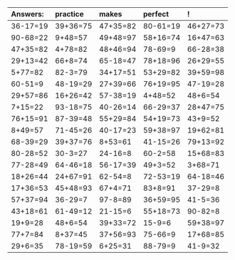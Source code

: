 | Answers: | practice | makes | perfect | ! |
| :--- | :--- | :--- | :--- | :--- |
| 36-17=19 | 39+36=75 | 47+35=82 | 80-61=19 | 46+27=73 | 
| 90-68=22 | 9+48=57 | 49+48=97 | 58+16=74 | 16+47=63 | 
| 47+35=82 | 4+78=82 | 48+46=94 | 78-69=9 | 66-28=38 | 
| 29+13=42 | 66+8=74 | 65-18=47 | 78+18=96 | 26+29=55 | 
| 5+77=82 | 82-3=79 | 34+17=51 | 53+29=82 | 39+59=98 | 
| 60-51=9 | 48-19=29 | 27+39=66 | 76+19=95 | 47-19=28 | 
| 29+57=86 | 16+26=42 | 57-38=19 | 4+48=52 | 48+6=54 | 
| 7+15=22 | 93-18=75 | 40-26=14 | 66-29=37 | 28+47=75 | 
| 76+15=91 | 87-39=48 | 55+29=84 | 54+19=73 | 43+9=52 | 
| 8+49=57 | 71-45=26 | 40-17=23 | 59+38=97 | 19+62=81 | 
| 68-39=29 | 39+37=76 | 8+53=61 | 41-15=26 | 79+13=92 | 
| 80-28=52 | 30-3=27 | 24-16=8 | 60-2=58 | 15+68=83 | 
| 77-28=49 | 64-46=18 | 56-17=39 | 49+3=52 | 3+68=71 | 
| 18+26=44 | 24+67=91 | 62-54=8 | 72-53=19 | 64-18=46 | 
| 17+36=53 | 45+48=93 | 67+4=71 | 83+8=91 | 37-29=8 | 
| 57+37=94 | 36-29=7 | 97-8=89 | 36+59=95 | 41-5=36 | 
| 43+18=61 | 61-49=12 | 21-15=6 | 55+18=73 | 90-82=8 | 
| 19+9=28 | 48+6=54 | 39+33=72 | 15-9=6 | 59+38=97 | 
| 77+7=84 | 8+37=45 | 37+56=93 | 75-66=9 | 17+68=85 | 
| 29+6=35 | 78-19=59 | 6+25=31 | 88-79=9 | 41-9=32 | 
